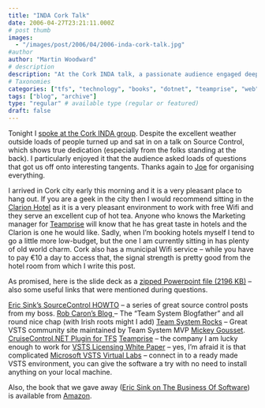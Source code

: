 ```yaml
---
title: "INDA Cork Talk"
date: 2006-04-27T23:21:11.000Z
# post thumb
images:
  - "/images/post/2006/04/2006-inda-cork-talk.jpg"
#author
author: "Martin Woodward"
# description
description: "At the Cork INDA talk, a passionate audience engaged deeply with Source Control discussions, showcasing dedication despite the lovely weather."
# Taxonomies
categories: ["tfs", "technology", "books", "dotnet", "teamprise", "web", "personal"]
tags: ["blog", "archive"]
type: "regular" # available type (regular or featured)
draft: false
---
```

Tonight I [spoke at the Cork INDA group](http://www.developers.ie/session.aspx?s=47).  Despite the excellent weather outside loads of people turned up and sat in on a talk on Source Control, which shows true dedication (especially from the folks standing at the back).  I particularly enjoyed it that the audience asked loads of questions that got us off onto interesting tangents.  Thanks again to [Joe](http://developers.ie/blogs/joegill/) for organising everything.

I arrived in Cork city early this morning and it is a very pleasant place to hang out.  If you are a geek in the city then I would recommend sitting in the [Clarion Hotel](http://www.clarioncork.com/) as it is a very pleasant environment to work with free Wifi and they serve an excellent cup of hot tea.  Anyone who knows the Marketing manager for [Teamprise](http://www.teamprise.com/) will know that he has great taste in hotels and the Clarion is one he would like.  Sadly, when I’m booking hotels myself I tend to go a little more low-budget, but the one I am currently sitting in has plenty of old world charm.  Cork also has a municipal Wifi service – while you have to pay €10 a day to access that, the signal strength is pretty good from the hotel room from which I write this post.

As promised, here is the slide deck as a [zipped Powerpoint file (2196 KB)](http://www.woodwardweb.com/blog/SourceControl101WithTFS_CORK.zip)  – also some useful links that were mentioned during questions.

[Eric Sink’s SourceControl HOWTO](http://software.ericsink.com/scm/source_control.html) – a series of great source control posts from my boss. 
[Rob Caron’s Blog ](http://blogs.msdn.com/robcaron/default.aspx)– The “Team System Blogfather” and all round nice chap (with Irish roots might I add)
[Team System Rocks](http://teamsystemrocks.com/default.aspx) – Great VSTS community site maintained by Team System MVP [Mickey Gousset](http://teamsystemrocks.com/blogs/mickey_gousset/default.aspx).
[CruiseControl.NET Plugin for TFS](http://vstsplugins.sourceforge.net/)
[Teamprise](http://www.teamprise.com/) – the company I am lucky enough to work for
[VSTS Licensing White Paper](http://www.microsoft.com/downloads/details.aspx?familyid=1FA86E00-F0A3-4290-9DA9-6E0378A3A3C5&displaylang=en) – yes, I’m afraid it is that complicated
[Microsoft VSTS Virtual Labs](http://www.microsoftvirtuallabs.com/express/registration.aspx?LabId=5ede642a-f4e7-4c3a-8d5b-82d3d7540a19) – connect in to a ready made VSTS environment, you can give the software a try with no need to install anything on your local machine.

Also, the book that we gave away ([Eric Sink on The Business Of Software](http://www.amazon.co.uk/exec/obidos/ASIN/1590596234/woodwardwebcom)) is available from [Amazon](http://www.amazon.co.uk/exec/obidos/ASIN/1590596234/woodwardwebcom).